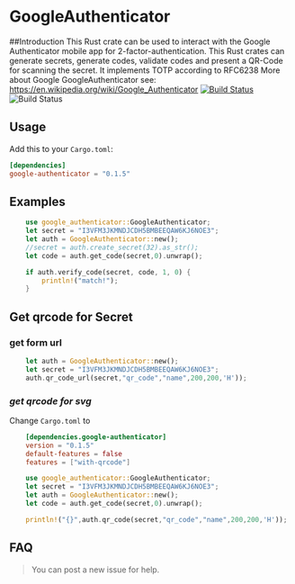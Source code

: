 # GoogleAuthenticator
##Introduction
This Rust crate can be used to interact with the Google Authenticator mobile app for 2-factor-authentication.
This Rust crates can generate secrets, generate codes, validate codes and present a QR-Code for scanning the secret.
It implements TOTP according to RFC6238
More about Google GoogleAuthenticator see:
https://en.wikipedia.org/wiki/Google_Authenticator
[![Build Status](https://travis-ci.org/hanskorg/google-authenticator-rust.svg?branch=master)](https://travis-ci.org/hanskorg/google-authenticator-rust)
![Build Status](https://img.shields.io/crates/v/google-authenticator.svg)
## Usage
Add this to your `Cargo.toml`:

```toml
[dependencies]
google-authenticator = "0.1.5"
```
## Examples
```rust
    use google_authenticator::GoogleAuthenticator;
    let secret = "I3VFM3JKMNDJCDH5BMBEEQAW6KJ6NOE3";
    let auth = GoogleAuthenticator::new();
    //secret = auth.create_secret(32).as_str();
    let code = auth.get_code(secret,0).unwrap();

    if auth.verify_code(secret, code, 1, 0) {
        println!("match!");
    }
```
## Get qrcode for Secret
### get form url
```rust
    let auth = GoogleAuthenticator::new();
    let secret = "I3VFM3JKMNDJCDH5BMBEEQAW6KJ6NOE3";
    auth.qr_code_url(secret,"qr_code","name",200,200,'H'));

```
### *get qrcode for svg*
Change `Cargo.toml` to
```toml
    [dependencies.google-authenticator]
    version = "0.1.5"
    default-features = false
    features = ["with-qrcode"]
```
```rust
    use google_authenticator::GoogleAuthenticator;
    let secret = "I3VFM3JKMNDJCDH5BMBEEQAW6KJ6NOE3";
    let auth = GoogleAuthenticator::new();
    let code = auth.get_code(secret,0).unwrap();

    println!("{}",auth.qr_code(secret,"qr_code","name",200,200,'H'));
```

## FAQ
> You can post a new issue for help.